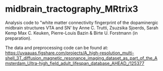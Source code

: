 # midbrain_tractography_MRtrix3
Analysis code to "white matter connectivity fingerprint of the dopaminergic midbrain structures VTA and SN' by Anne C. Trutti, Zsuzsika Sjoerds, Sarah Kemp Max C. Keuken, Pierre-Louis Bazin & Birte U. Forstmann (in preparation).

The data and preprocessing code can be found at: https://uvaauas.figshare.com/projects/A_high-resolution_multi-shell_3T_diffusion_magnetic_resonance_imaging_dataset_as_part_of_the_Amsterdam_Ultra-high_field_adult_lifespan_database_AHEAD_/125377
